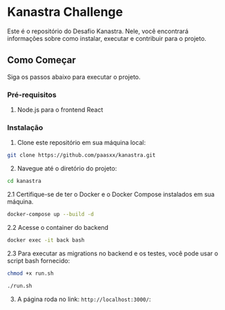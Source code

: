 # Kanastra Challenge

Este é o repositório do Desafio Kanastra. Nele, você encontrará informações sobre como instalar, executar e contribuir para o projeto.


## Como Começar

Siga os passos abaixo para executar o projeto.

### Pré-requisitos

1. Node.js para o frontend React

### Instalação


1. Clone este repositório em sua máquina local:

```bash
git clone https://github.com/paasxx/kanastra.git
```

2. Navegue até o diretório do projeto:

```bash
cd kanastra
```

2.1 Certifique-se de ter o Docker e o Docker Compose instalados em sua máquina.

```bash
docker-compose up --build -d
```
2.2 Acesse o container do backend

```bash
docker exec -it back bash
```

2.3 Para executar as migrations no backend e os testes, você pode usar o script bash fornecido:

```bash
chmod +x run.sh
```

```bash
./run.sh
```

3. A página roda no link: `http://localhost:3000/`:
